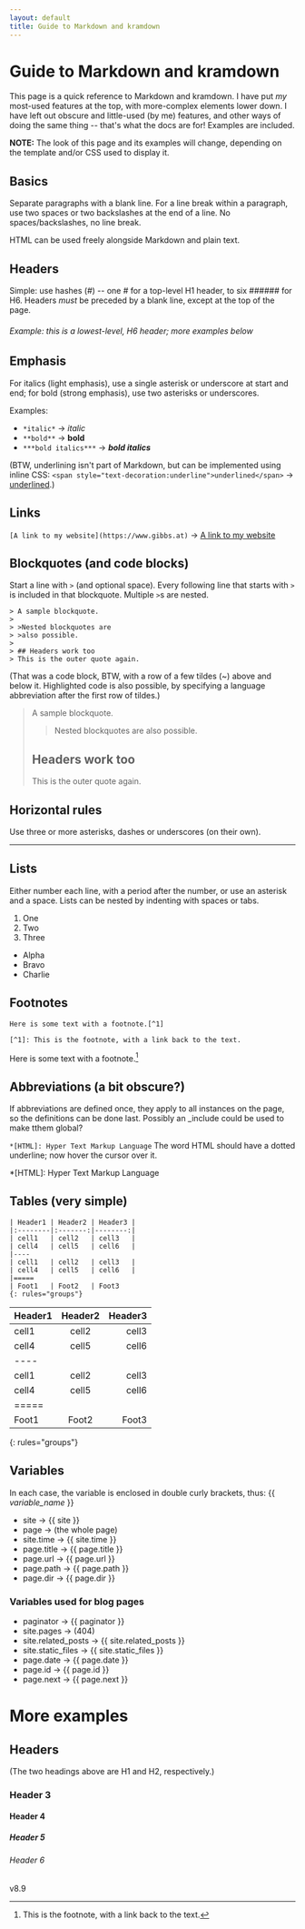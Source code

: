 ```yaml
---
layout: default
title: Guide to Markdown and kramdown
---
```

# Guide to Markdown and kramdown

This page is a quick reference to Markdown and kramdown. I have put *my* most-used features at the top, with more-complex elements lower down. I have left out obscure and little-used (by me) features, and other ways of doing the same thing -- that's what the docs are for! Examples are included.

**NOTE:** The look of this page and its examples will change, depending on the template and/or CSS used to display it.

## Basics

Separate paragraphs with a blank line. For a line break within a paragraph, use two spaces or two backslashes at the end of a line. No spaces/backslashes, no line break.

HTML can be used freely alongside Markdown and plain text.

## Headers

Simple: use hashes (\#) -- one \# for a top-level H1 header, to six \###### for H6. Headers *must* be preceded by a blank line, except at the top of the page.

###### Example: this is a lowest-level, H6 header; more examples below

## Emphasis

For italics (light emphasis), use a single asterisk or underscore at start and end; for bold (strong emphasis), use two asterisks or underscores. 

Examples:
* `*italic*` &#8594; *italic* 
* `**bold**` &#8594; **bold**
* `***bold italics***` &#8594; ***bold italics***

(BTW, underlining isn't part of Markdown, but can be implemented using inline CSS: `<span style="text-decoration:underline">underlined</span>`  &#8594; <span style="text-decoration:underline">underlined</span>.)

## Links

`[A link to my website](https://www.gibbs.at)` &#8594; [A link to my website](https://www.gibbs.at)

## Blockquotes (and code blocks)

Start a line with `>` (and optional space). Every following line that starts with `>` is included in that blockquote. Multiple `>`s are nested.

~~~~
> A sample blockquote.
>
> >Nested blockquotes are
> >also possible.
>
> ## Headers work too
> This is the outer quote again.
~~~~

(That was a code block, BTW, with a row of a few tildes (~) above and below it. Highlighted code is also possible, by specifying a language abbreviation after the first row of tildes.)

> A sample blockquote.
>
> >Nested blockquotes are
> >also possible.
>
> ## Headers work too
> This is the outer quote again.

## Horizontal rules

Use three or more asterisks, dashes or underscores (on their own).

***

## Lists

Either number each line, with a period after the number, or use an asterisk and a space. Lists can be nested by indenting with spaces or tabs.

1. One
2. Two
3. Three

* Alpha
* Bravo
* Charlie

## Footnotes

~~~~
Here is some text with a footnote.[^1]

[^1]: This is the footnote, with a link back to the text.
~~~~

Here is some text with a footnote.[^1]

[^1]: This is the footnote, with a link back to the text.

## Abbreviations (a bit obscure?)

If abbreviations are defined once, they apply to all instances on the page, so the definitions can be done last. Possibly an \_include could be used to make tthem global?

`*[HTML]: Hyper Text Markup Language` The word HTML should have a dotted underline; now hover the cursor over it.

*[HTML]: Hyper Text Markup Language

## Tables (very simple)

~~~~
| Header1 | Header2 | Header3 |
|:--------|:-------:|--------:|
| cell1   | cell2   | cell3   |
| cell4   | cell5   | cell6   |
|----
| cell1   | cell2   | cell3   |
| cell4   | cell5   | cell6   |
|=====
| Foot1   | Foot2   | Foot3
{: rules="groups"}
~~~~

| Header1 | Header2 | Header3 |
|:--------|:-------:|--------:|
| cell1   | cell2   | cell3   |
| cell4   | cell5   | cell6   |
|----
| cell1   | cell2   | cell3   |
| cell4   | cell5   | cell6   |
|=====
| Foot1   | Foot2   | Foot3
{: rules="groups"}

## Variables

In each case, the variable is enclosed in double curly brackets, thus: \{\{ *variable_name* \}\}

* site &#8594; {{ site }}
* page &#8594; (the whole page)
* site.time &#8594; {{ site.time }}
* page.title &#8594; {{ page.title }}
* page.url &#8594; {{ page.url }}
* page.path &#8594; {{ page.path }}
* page.dir &#8594; {{ page.dir }}

### Variables used for blog pages

* paginator &#8594; {{ paginator }}
* site.pages &#8594; (404)
* site.related_posts &#8594; {{ site.related_posts }}
* site.static_files &#8594; {{ site.static_files }}
* page.date &#8594; {{ page.date }}
* page.id &#8594; {{ page.id }}
* page.next &#8594; {{ page.next }}

# More examples

## Headers

(The two headings above are H1 and H2, respectively.)

### Header 3

#### Header 4

##### Header 5

###### Header 6

v8.9
